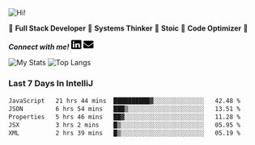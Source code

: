 <img src="https://i.giphy.com/media/3PAL5bChWnak0WJ32x/giphy.webp" alt="Hi!">

:star2: **Full Stack Developer** :star2: **Systems Thinker** :star2: **Stoic** :star2: **Code Optimizer** :star2:

***Connect with me!*** <a href="https://www.linkedin.com/in/ethan-glover/"><img src="https://raw.githubusercontent.com/eglove/eglove/eeb591600b73da426bd298d229e2fd96df019488/linkedin-brands.svg" alt="LinkedIn" width="20px" height="20px"></a> <a href="mailto:hello@ethang.email"><img src="https://raw.githubusercontent.com/eglove/eglove/47aceecf4819797d993f5facc7764cb99d0ab039/envelope-solid.svg" alt="Email" width="20px" height="20px"></a>

![My Stats](https://github-readme-stats.vercel.app/api?username=eglove&show_icons=true&theme=default&count_private=true)
![Top Langs](https://github-readme-stats.vercel.app/api/top-langs/?username=eglove&layout=compact)

### Last 7 Days In IntelliJ
<!--START_SECTION:waka-->
```text
JavaScript   21 hrs 44 mins  ██████████▓░░░░░░░░░░░░░░   42.48 % 
JSON         6 hrs 54 mins   ███▒░░░░░░░░░░░░░░░░░░░░░   13.51 % 
Properties   5 hrs 46 mins   ██▓░░░░░░░░░░░░░░░░░░░░░░   11.28 % 
JSX          3 hrs 2 mins    █▒░░░░░░░░░░░░░░░░░░░░░░░   05.95 % 
XML          2 hrs 39 mins   █▒░░░░░░░░░░░░░░░░░░░░░░░   05.19 % 
```
<!--END_SECTION:waka-->
